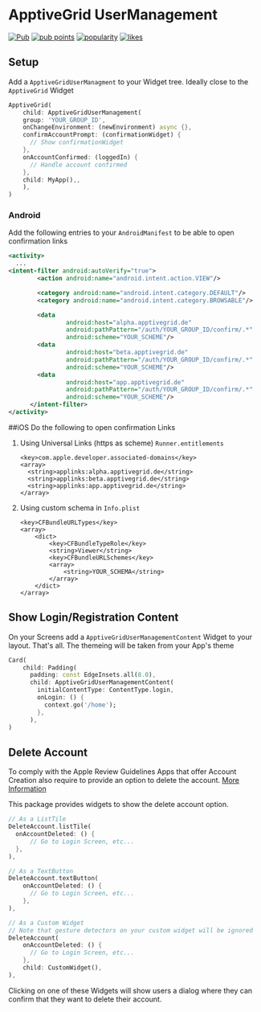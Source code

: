 # ApptiveGrid UserManagement

[![Pub](https://img.shields.io/pub/v/apptive_grid_user_management.svg)](https://pub.dartlang.org/packages/apptive_grid_user_management)  [![pub points](https://badges.bar/apptive_grid_user_management/pub%20points)](https://pub.dev/packages/apptive_grid_user_management/score)  [![popularity](https://badges.bar/apptive_grid_user_management/popularity)](https://pub.dev/packages/apptive_grid_user_management/score)  [![likes](https://badges.bar/apptive_grid_user_management/likes)](https://pub.dev/packages/apptive_grid_user_management/score)

## Setup
Add a `ApptiveGridUserManagment` to your Widget tree. Ideally close to the `ApptiveGrid` Widget
```dart
ApptiveGrid(
    child: ApptiveGridUserManagement(
    group: 'YOUR_GROUP_ID',
    onChangeEnvironment: (newEnvironment) async {},
    confirmAccountPrompt: (confirmationWidget) {
      // Show confirmationWidget
    },
    onAccountConfirmed: (loggedIn) {
      // Handle account confirmed
    },
    child: MyApp(),,
    ),
)
```

### Android
Add the following entries to your `AndroidManifest` to be able to open confirmation links

```xml
<activity>
  ...
<intent-filter android:autoVerify="true">
        <action android:name="android.intent.action.VIEW"/>

        <category android:name="android.intent.category.DEFAULT"/>
        <category android:name="android.intent.category.BROWSABLE"/>

        <data
                android:host="alpha.apptivegrid.de"
                android:pathPattern="/auth/YOUR_GROUP_ID/confirm/.*"
                android:scheme="YOUR_SCHEME"/>
        <data
                android:host="beta.apptivegrid.de"
                android:pathPattern="/auth/YOUR_GROUP_ID/confirm/.*"
                android:scheme="YOUR_SCHEME"/>
        <data
                android:host="app.apptivegrid.de"
                android:pathPattern="/auth/YOUR_GROUP_ID/confirm/.*"
                android:scheme="YOUR_SCHEME"/>
      </intent-filter>
</activity>
```

##iOS
Do the following to open confirmation Links

1. Using Universal Links (https as scheme) `Runner.entitlements`
    ```entitlements
   <key>com.apple.developer.associated-domains</key>
    <array>
      <string>applinks:alpha.apptivegrid.de</string>
      <string>applinks:beta.apptivegrid.de</string>
      <string>applinks:app.apptivegrid.de</string>
    </array>
    ```
2. Using custom schema in `Info.plist`
    ```plist
   <key>CFBundleURLTypes</key>
	<array>
		<dict>
			<key>CFBundleTypeRole</key>
			<string>Viewer</string>
			<key>CFBundleURLSchemes</key>
			<array>
				<string>YOUR_SCHEMA</string>
			</array>
		</dict>
	</array>
    ```

## Show Login/Registration Content
On your Screens add a `ApptiveGridUserManagementContent` Widget to your layout. That's all. The themeing will be taken from your App's theme
```dart
Card(
    child: Padding(
      padding: const EdgeInsets.all(8.0),
      child: ApptiveGridUserManagementContent(
        initialContentType: ContentType.login,
        onLogin: () {
          context.go('/home');
        },
      ),
)
```

## Delete Account
To comply with the Apple Review Guidelines Apps that offer Account Creation also require to provide an option to delete the account. [More Information](https://developer.apple.com/support/offering-account-deletion-in-your-app)

This package provides widgets to show the delete account option.

```dart
// As a ListTile
DeleteAccount.listTile(
  onAccountDeleted: () {
      // Go to Login Screen, etc...
  },
),

// As a TextButton
DeleteAccount.textButton(
    onAccountDeleted: () {
      // Go to Login Screen, etc...
    },
),

// As a Custom Widget
// Note that gesture detectors on your custom widget will be ignored
DeleteAccount(
    onAccountDeleted: () {
      // Go to Login Screen, etc...
    },
    child: CustomWidget(),
),
```

Clicking on one of these Widgets will show users a dialog where they can confirm that they want to delete their account.